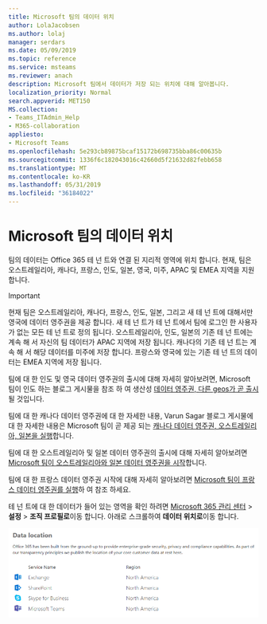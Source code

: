 ```yaml
---
title: Microsoft 팀의 데이터 위치
author: LolaJacobsen
ms.author: lolaj
manager: serdars
ms.date: 05/09/2019
ms.topic: reference
ms.service: msteams
ms.reviewer: anach
description: Microsoft 팀에서 데이터가 저장 되는 위치에 대해 알아봅니다.
localization_priority: Normal
search.appverid: MET150
MS.collection:
- Teams_ITAdmin_Help
- M365-collaboration
appliesto:
- Microsoft Teams
ms.openlocfilehash: 5e293cb89875bcaf15172b698735bba86c00635b
ms.sourcegitcommit: 1336f6c182043016c42660d5f21632d82febb658
ms.translationtype: MT
ms.contentlocale: ko-KR
ms.lasthandoff: 05/31/2019
ms.locfileid: "36184022"
---
```

# <a name="location-of-data-in-microsoft-teams"></a>Microsoft 팀의 데이터 위치

팀의 데이터는 Office 365 테 넌 트와 연결 된 지리적 영역에 위치 합니다. 현재, 팀은 오스트레일리아, 캐나다, 프랑스, 인도, 일본, 영국, 미주, APAC 및 EMEA 지역을 지원 합니다. 

> [!IMPORTANT]
> 현재 팀은 오스트레일리아, 캐나다, 프랑스, 인도, 일본, 그리고 새 테 넌 트에 대해서만 영국에 데이터 영주권을 제공 합니다. 새 테 넌 트가 테 넌 트에서 팀에 로그인 한 사용자가 없는 모든 테 넌 트로 정의 됩니다. 오스트레일리아, 인도, 일본의 기존 테 넌 트에는 계속 해 서 자신의 팀 데이터가 APAC 지역에 저장 됩니다. 캐나다의 기존 테 넌 트는 계속 해 서 해당 데이터를 미주에 저장 합니다. 프랑스와 영국에 있는 기존 테 넌 트의 데이터는 EMEA 지역에 저장 됩니다.

팀에 대 한 인도 및 영국 데이터 영주권의 출시에 대해 자세히 알아보려면, Microsoft 팀이 인도 하는 블로그 게시물을 참조 하 여 생산성 [데이터 영주권, 다른 geos가 곧 출시](https://techcommunity.microsoft.com/t5/Microsoft-Teams-Blog/Microsoft-Teams-Launches-Australia-and-Japan-Data-Residency/ba-p/237827)될 것입니다. 

팀에 대 한 캐나다 데이터 영주권에 대 한 자세한 내용, Varun Sagar 블로그 게시물에 대 한 자세한 내용은 Microsoft 팀이 곧 제공 되는 [캐나다 데이터 영주권, 오스트레일리아, 일본을 실행](https://techcommunity.microsoft.com/t5/Microsoft-Teams-Blog/Microsoft-Teams-Launches-Canada-Data-Residency-Australia-and/ba-p/227178)합니다. 

팀에 대 한 오스트레일리아 및 일본 데이터 영주권의 출시에 대해 자세히 알아보려면 [Microsoft 팀이 오스트레일리아와 일본 데이터 영주권을 시작](https://go.microsoft.com/fwlink/?linkid=867773)합니다. 

팀에 대 한 프랑스 데이터 영주권 시작에 대해 자세히 알아보려면 [Microsoft 팀이 프랑스 데이터 영주권를 실행](https://techcommunity.microsoft.com/t5/Microsoft-Teams-Blog/Microsoft-Teams-launches-France-Data-Residency/ba-p/364466)하 여 참조 하세요. 

테 넌 트에 대 한 데이터가 들어 있는 영역을 확인 하려면 [Microsoft 365 관리 센터](https://portal.office.com/adminportal/home) > **설정** > **조직 프로필로**이동 합니다. 아래로 스크롤하여 **데이터 위치로**이동 합니다. 

![관리 센터의 팀을 비롯 한 데이터 위치 표 스크린샷](media/Overview_of_security_and_compliance_in_Microsoft_Teams_image5.png)


